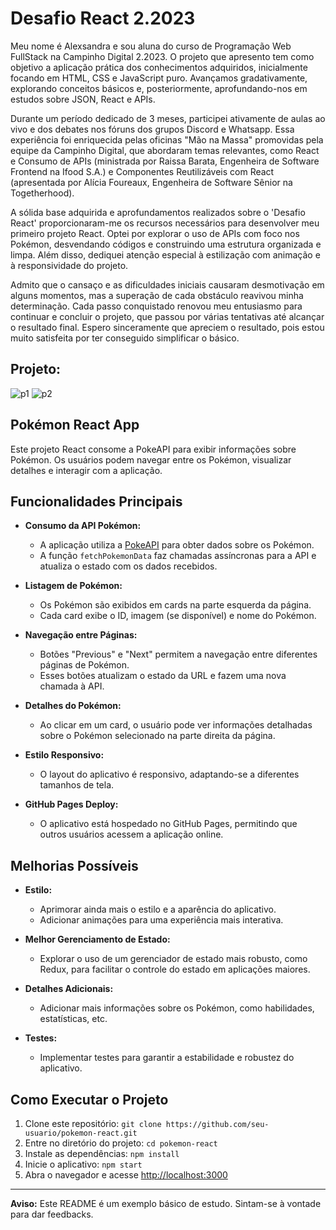 # Desafio React 2.2023

 Meu nome é Alexsandra e sou aluna do curso de Programação Web FullStack na Campinho Digital 2.2023. O projeto que apresento tem como objetivo a aplicação prática dos conhecimentos adquiridos, inicialmente focando em HTML, CSS e JavaScript puro. Avançamos gradativamente, explorando conceitos básicos e, posteriormente, aprofundando-nos em estudos sobre JSON, React e APIs.

Durante um período dedicado de 3 meses, participei ativamente de aulas ao vivo e dos debates nos fóruns dos grupos Discord e Whatsapp. Essa experiência foi enriquecida pelas oficinas "Mão na Massa" promovidas pela equipe da Campinho Digital, que abordaram temas relevantes, como React e Consumo de APIs (ministrada por Raissa Barata, Engenheira de Software Frontend na Ifood S.A.) e Componentes Reutilizáveis com React (apresentada por Alícia Foureaux, Engenheira de Software Sênior na Togetherhood).

A sólida base adquirida e aprofundamentos realizados sobre o 'Desafio React' proporcionaram-me os recursos necessários para desenvolver meu primeiro projeto React. Optei por explorar o uso de APIs com foco nos Pokémon, desvendando códigos e construindo uma estrutura organizada e limpa. Além disso, dediquei atenção especial à estilização com animação e à responsividade do projeto.

Admito que o cansaço e as dificuldades iniciais causaram desmotivação em alguns momentos, mas a superação de cada obstáculo reavivou minha determinação. Cada passo conquistado renovou meu entusiasmo para continuar e concluir o projeto, que passou por várias tentativas até alcançar o resultado final. Espero sinceramente que apreciem o resultado, pois estou muito satisfeita por ter conseguido simplificar o básico.

## Projeto:
![p1](https://github.com/alexsabrasil/Desafio-react/assets/113733583/8166d1e0-bbb8-4b00-a29f-23494648d872)
![p2](https://github.com/alexsabrasil/Desafio-react/assets/113733583/f89591f7-9e94-4b43-ad86-30423920956a)

## Pokémon React App

Este projeto React consome a PokeAPI para exibir informações sobre Pokémon. Os usuários podem navegar entre os Pokémon, visualizar detalhes e interagir com a aplicação.

## Funcionalidades Principais

- **Consumo da API Pokémon:**
  - A aplicação utiliza a [PokeAPI](https://pokeapi.co/) para obter dados sobre os Pokémon.
  - A função `fetchPokemonData` faz chamadas assíncronas para a API e atualiza o estado com os dados recebidos.

- **Listagem de Pokémon:**
  - Os Pokémon são exibidos em cards na parte esquerda da página.
  - Cada card exibe o ID, imagem (se disponível) e nome do Pokémon.

- **Navegação entre Páginas:**
  - Botões "Previous" e "Next" permitem a navegação entre diferentes páginas de Pokémon.
  - Esses botões atualizam o estado da URL e fazem uma nova chamada à API.

- **Detalhes do Pokémon:**
  - Ao clicar em um card, o usuário pode ver informações detalhadas sobre o Pokémon selecionado na parte direita da página.

- **Estilo Responsivo:**
  - O layout do aplicativo é responsivo, adaptando-se a diferentes tamanhos de tela.

- **GitHub Pages Deploy:**
  - O aplicativo está hospedado no GitHub Pages, permitindo que outros usuários acessem a aplicação online.

## Melhorias Possíveis

- **Estilo:**
  - Aprimorar ainda mais o estilo e a aparência do aplicativo.
  - Adicionar animações para uma experiência mais interativa.

- **Melhor Gerenciamento de Estado:**
  - Explorar o uso de um gerenciador de estado mais robusto, como Redux, para facilitar o controle do estado em aplicações maiores.

- **Detalhes Adicionais:**
  - Adicionar mais informações sobre os Pokémon, como habilidades, estatísticas, etc.

- **Testes:**
  - Implementar testes para garantir a estabilidade e robustez do aplicativo.

## Como Executar o Projeto

1. Clone este repositório: `git clone https://github.com/seu-usuario/pokemon-react.git`
2. Entre no diretório do projeto: `cd pokemon-react`
3. Instale as dependências: `npm install`
4. Inicie o aplicativo: `npm start`
5. Abra o navegador e acesse [http://localhost:3000](http://localhost:3000)

---

**Aviso:** Este README é um exemplo básico de estudo. Sintam-se à vontade para dar feedbacks.
